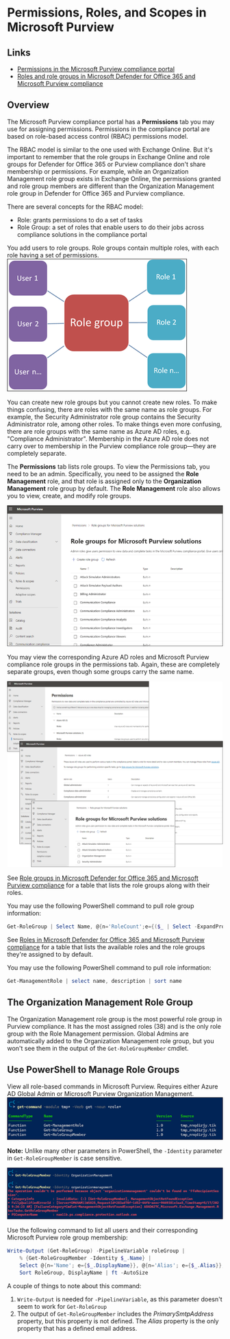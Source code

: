 # Permissions, Roles, and Scopes in Microsoft Purview

## Links
- [Permissions in the Microsoft Purview compliance portal](https://learn.microsoft.com/en-us/microsoft-365/compliance/microsoft-365-compliance-center-permissions?view=o365-worldwide)
- [Roles and role groups in Microsoft Defender for Office 365 and Microsoft Purview compliance](https://learn.microsoft.com/en-us/microsoft-365/security/office-365-security/scc-permissions?toc=%2Fmicrosoft-365%2Fcompliance%2Ftoc.json&bc=%2Fmicrosoft-365%2Fbreadcrumb%2Ftoc.json&view=o365-worldwide)

## Overview
The Microsoft Purview compliance portal has a **Permissions** tab you may use for assigning permissions. Permissions in the compliance portal are based on role-based access control (RBAC) permissions model. 

The RBAC model is similar to the one used with Exchange Online. But it's important to remember that the role groups in Exchange Online and role groups for Defender for Office 365 or Purview compliance don't share membership or permissions. For example, while an Organization Management role group exists in Exchange Online, the permissions granted and role group members are different than the Organization Management role group in Defender for Office 365 and Purview compliance. 

There are several concepts for the RBAC model:
- Role: grants permissions to do a set of tasks
- Role Group: a set of roles that enable users to do their jobs across compliance solutions in the compliance portal

You add users to role groups. Role groups contain multiple roles, with each role having a set of permissions.  
![](img/20230549-034923.png)

You can create new role groups but you cannot create new roles. To make things confusing, there are roles with the same name as role groups.  For example, the Security Administrator role group contains the Security Administrator role, among other roles. To make things even more confusing, there are role groups with the same name as Azure AD roles, e.g. "Compliance Administrator". Membership in the Azure AD role does not carry over to membership in the Purview compliance role group&mdash;they are completely separate.

The **Permissions** tab lists role groups. To view the Permissions tab, you need to be an admin. Specifically, you need to be assigned the **Role Management** role, and that role is assigned only to the **Organization Management** role group by default. The **Role Management** role also allows you to view, create, and modify role groups. 

![](img/20230546-034659.png)

You may view the corresponding Azure AD roles and Microsoft Purview compliance role groups in the permissions tab.  Again, these are completely separate groups, even though some groups carry the same name.  
 
![](img/20230550-055029.png)

See [Role groups in Microsoft Defender for Office 365 and Microsoft Purview compliance](https://learn.microsoft.com/en-us/microsoft-365/security/office-365-security/scc-permissions?toc=%2Fmicrosoft-365%2Fcompliance%2Ftoc.json&bc=%2Fmicrosoft-365%2Fbreadcrumb%2Ftoc.json&view=o365-worldwide#role-groups-in-microsoft-defender-for-office-365-and-microsoft-purview-compliance) for a table that lists the role groups along with their roles.

You may use the following PowerShell command to pull role group information:  
```powershell
Get-RoleGroup | Select Name, @{n='RoleCount';e={($_ | Select -ExpandProperty roles).count}}, @{n='Roles'; e={ ($_ | Select -ExpandProperty roles) -replace '.*/', '' -join ', '}}, Description | Sort RoleCount -Descending | ft -wrap
```

See [Roles in Microsoft Defender for Office 365 and Microsoft Purview compliance](https://learn.microsoft.com/en-us/microsoft-365/security/office-365-security/scc-permissions?toc=%2Fmicrosoft-365%2Fcompliance%2Ftoc.json&bc=%2Fmicrosoft-365%2Fbreadcrumb%2Ftoc.json&view=o365-worldwide#roles-in-microsoft-defender-for-office-365-and-microsoft-purview-compliance) for a table that lists the available roles and the role groups they're assigned to by default.

You may use the following PowerShell command to pull role information:  
```powershell
Get-ManagementRole | select name, description | sort name
```

## The Organization Management Role Group
The Organization Management role group is the most powerful role group in Purview compliance. It has the most assigned roles (38) and is the only role group with the Role Management permission.  Global Admins are automatically added to the Organization Management role group, but you won't see them in the output of the `Get-RoleGroupMember` cmdlet.

## Use PowerShell to Manage Role Groups
View all role-based commands in Microsoft Purview.  Requires either Azure AD Global Admin or Microsoft Purview Organization Management.  
![](img/20230508-040821.png)

**Note:** Unlike many other parameters in PowerShell, the `-Identity` parameter in `Get-RoleGroupMember` is case sensitive. 

![](img/20230526-042652.png)

Use the following command to list all users and their corresponding Microsoft Purview role group membership:  

```powershell
Write-Output (Get-RoleGroup) -PipelineVariable roleGroup | 
    % {Get-RoleGroupMember -Identity $_.Name} | 
    Select @{n='Name'; e={$_.DisplayName}}, @{n='Alias'; e={$_.Alias}}, @{n='RoleGroup'; e={$roleGroup.DisplayName}} | 
    Sort RoleGroup, DisplayName | ft -AutoSize
```

A couple of things to note about this command:
1. `Write-Output` is needed for `-PipelineVariable`, as this parameter doesn't seem to work for `Get-RoleGroup`
2. The output of `Get-RoleGroupMember` includes the *PrimarySmtpAddress* property, but this property is not defined. The *Alias* property is the only property that has a defined email address.
